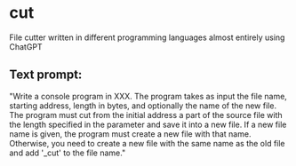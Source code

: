 # cut
File cutter written in different programming languages almost entirely using ChatGPT

## Text prompt:
"Write a console program in XXX. The program takes as input the file name, starting address, length in bytes, and optionally the name of the new file. The program must cut from the initial address a part of the source file with the length specified in the parameter and save it into a new file. If a new file name is given, the program must create a new file with that name. Otherwise, you need to create a new file with the same name as the old file and add '_cut' to the file name."

